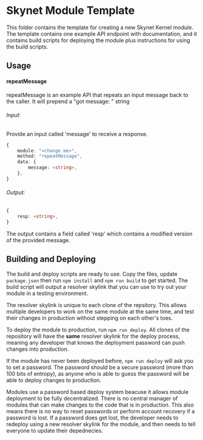 # Skynet Module Template

This folder contains the template for creating a new Skynet Kernel module. The
template contains one example API endpoint with documentation, and it contains
build scripts for deploying the module plus instructions for using the build
scripts.

## Usage

#### repeatMessage

repeatMessage is an example API that repeats an input message back to the
caller. It will prepend a "got message: " string

###### Input:

Provide an input called 'message' to receive a response.

```ts
{
	module: "<change me>",
	method: "repeatMessage",
	data: {
		message: <string>,
	},
}
```

###### Output:

```ts
{
	resp: <string>,
}
```

The output contains a field called 'resp' which contains a modified version of
the provided message.

## Building and Deploying

The build and deploy scripts are ready to use. Copy the files, update
`package.json` then run `npm install` and `npm run build` to get started. The
build script will output a resolver skylink that you can use to try out your
module in a testing environment.

The resolver skylink is unique to each clone of the repsitory. This allows
multiple developers to work on the same module at the same time, and test their
changes in production without stepping on each other's toes.

To deploy the module to production, run `npm run deploy`. All clones of the
repository will have the **same** resolver skylink for the deploy process,
meaning any developer that knows the deployment password can push changes into
production.

If the module has never been deployed before, `npm run deploy` will ask you to
set a password. The password should be a secure password (more than 100 bits of
entropy), as anyone who is able to guess the password will be able to deploy
changes to production.

Modules use a password based deploy system beacuse it allows module deployment
to be fully decentralized. There is no central manager of modules that can make
changes to the code that is in production. This also means there is no way to
reset passwords or perform account recovery if a password is lost. If a
password does get lost, the developer needs to redeploy using a new resolver
skylink for the module, and then needs to tell everyone to update their
depednecies.
